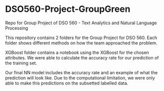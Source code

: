 # DSO560-Project-GroupGreen
Repo for Group Project of DSO 560 - Text Analytics and Natural Language Processing

This repository contains 2 folders for the Group Project for DSO 560. 
Each folder shows different methods on how the team approached the problem.

XGBoost folder contains a notebook using the XGBoost for the chosen attributes. We were able to calculate the accuracy rate for our prediction of the training set.

Our final NN model includes the accuracy rate and an example of what the prediction will look like. Due to the computational limitation, we were only able to make this predictions on the subsetted labelled data.
